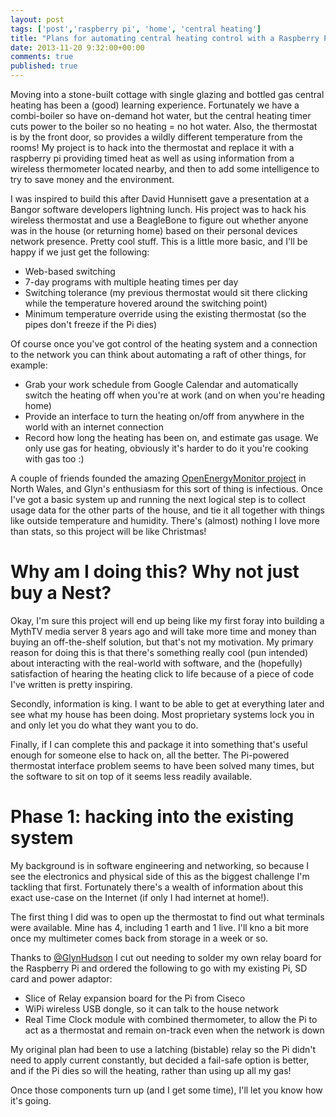 ```yaml
---
layout: post
tags: ['post','raspberry pi', 'home', 'central heating']
title: "Plans for automating central heating control with a Raspberry Pi"
date: 2013-11-20 9:32:00+00:00
comments: true
published: true
---
```

Moving into a stone-built cottage with single glazing and bottled gas central heating has been a (good) learning experience. Fortunately we have a combi-boiler so have on-demand hot water, but the central heating timer cuts power to the boiler so no heating = no hot water. Also, the thermostat is by the front door, so provides a wildly different temperature from the rooms! My project is to hack into the thermostat and replace it with a raspberry pi providing timed heat as well as using information from a wireless thermometer located nearby, and then to add some intelligence to try to save money and the environment. 

<!-- more -->

I was inspired to build this after David Hunnisett gave a presentation at a Bangor software developers lightning lunch. His project was to hack his wireless thermostat and use a BeagleBone to figure out whether anyone was in the house (or returning home) based on their personal devices network presence. Pretty cool stuff. This is a little more basic, and I'll be happy if we just get the following:

* Web-based switching 
* 7-day programs with multiple heating times per day
* Switching tolerance (my previous thermostat would sit there clicking while the temperature hovered around the switching point)
* Minimum temperature override using the existing thermostat (so the pipes don't freeze if the Pi dies)

Of course once you've got control of the heating system and a connection to the network you can think about automating a raft of other things, for example:

* Grab your work schedule from Google Calendar and automatically switch the heating off when you're at work (and on when you're heading home)
* Provide an interface to turn the heating on/off from anywhere in the world with an internet connection
* Record how long the heating has been on, and estimate gas usage. We only use gas for heating, obviously it's harder to do it you're cooking with gas too :)

A couple of friends founded the amazing [OpenEnergyMonitor project](http://openenergymonitor.org/emon/) in North Wales, and Glyn's enthusiasm for this sort of thing is infectious. Once I've got a basic system up and running the next logical step is to collect usage data for the other parts of the house, and tie it all together with things like outside temperature and humidity. There's (almost) nothing I love more than stats, so this project will be like Christmas!

# Why am I doing this? Why not just buy a Nest? 

Okay, I'm sure this project will end up being like my first foray into building a MythTV media server 8 years ago and will take more time and money than buying an off-the-shelf solution, but that's not my motivation. My primary reason for doing this is that there's something really cool (pun intended) about interacting with the real-world with software, and the (hopefully) satisfaction of hearing the heating click to life because of a piece of code I've written is pretty inspiring.

Secondly, information is king. I want to be able to get at everything later and see what my house has been doing. Most proprietary systems lock you in and only let you do what they want you to do. 

Finally, if I can complete this and package it into something that's useful enough for someone else to hack on, all the better. The Pi-powered thermostat interface problem seems to have been solved many times, but the software to sit on top of it seems less readily available.

# Phase 1: hacking into the existing system
My background is in software engineering and networking, so because I see the electronics and physical side of this as the biggest challenge I'm tackling that first. Fortunately there's a wealth of information about this exact use-case on the Internet (if only I had internet at home!).

The first thing I did was to open up the thermostat to find out what terminals were available. Mine has 4, including 1 earth and 1 live. I'll kno a bit more once my multimeter comes back from storage in a week or so.

Thanks to [@GlynHudson](http://twitter.com/glynhudson) I cut out needing to solder my own relay board for the Raspberry Pi and ordered the following to go with my existing Pi, SD card and power adaptor:

* Slice of Relay expansion board for the Pi from Ciseco
* WiPi wireless USB dongle, so it can talk to the house network
* Real Time Clock module with combined thermometer, to allow the Pi to act as a thermostat and remain on-track even when the network is down

My original plan had been to use a latching (bistable) relay so the Pi didn't need to apply current constantly, but decided a fail-safe option is better, and if the Pi dies so will the heating, rather than using up all my gas!

Once those components turn up (and I get some time), I'll let you know how it's going.

<!--
* The existing thermostat
* Switching 220V with a Pi (and starting with a prototype)
-->